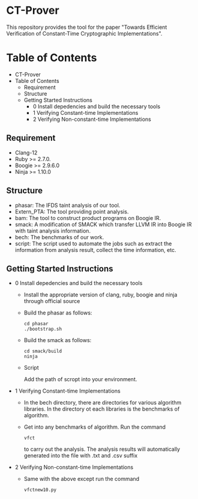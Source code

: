 # CT-Prover

This repository provides the tool for the paper "Towards Efficient Verification of Constant-Time Cryptographic Implementations".

# Table of Contents

- CT-Prover
- Table of Contents
  - Requirement
  - Structure
  - Getting Started Instructions
    - 0 Install depedencies and build the necessary tools
    - 1 Verifying Constant-time Implementations
    - 2 Verifying Non-constant-time Implementations

## Requirement

- Clang-12
- Ruby >= 2.7.0.
- Boogie >= 2.9.6.0
- Ninja >= 1.10.0

## Structure

- phasar: The IFDS taint analysis of our tool.
- Extern_PTA: The tool providing point analysis.
- bam: The tool to construct product programs on Boogie IR.
- smack: A modification of SMACK which transfer LLVM IR into Boogie IR with taint analysis information.
- bech: The benchmarks of our work.
- script: The script used to automate the jobs such as extract the information from analysis result, collect the time information, etc.

## Getting Started Instructions

- 0 Install depedencies and build the necessary tools
  - Install the appropriate version of clang, ruby, boogie and ninja through official source
  - Build the phasar as follows:

    ```
    cd phasar
    ./bootstrap.sh
    ```
  - Build the smack as follows:

    ```
    cd smack/build
    ninja
    ```
  - Script

    Add the path of scropt into your environment.
- 1 Verifying Constant-time Implementations
  - In the bech directory, there are directories for various algorithm libraries. In the directory ot each libraries is the benchmarks of algorithm.
  - Get into any benchmarks of algorithm. Run the command

    ```
    vfct
    ```
    to carry out the analysis. The analysis results will automatically generated into the file  with .txt and .csv suffix
- 2 Verifying Non-constant-time Implementations
  - Same with the above except run the command

    ```
    vfctnew10.py
    ```
